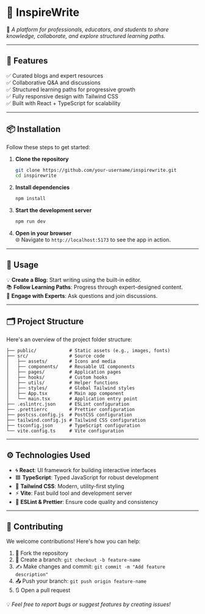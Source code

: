 
# 🚀 **InspireWrite**

🌟 *A platform for professionals, educators, and students to share knowledge, collaborate, and explore structured learning paths.*

---

## 🌟 **Features**

✅ Curated blogs and expert resources  
✅ Collaborative Q&A and discussions  
✅ Structured learning paths for progressive growth  
✅ Fully responsive design with Tailwind CSS  
✅ Built with React + TypeScript for scalability  

---

## 📦 **Installation**

Follow these steps to get started:

1. **Clone the repository**
   ```bash
   git clone https://github.com/your-username/inspirewrite.git
   cd inspirewrite
   ```

2. **Install dependencies**
   ```bash
   npm install
   ```

3. **Start the development server**
   ```bash
   npm run dev
   ```

4. **Open in your browser**  
   🌐 Navigate to `http://localhost:5173` to see the app in action.

---

## 🎯 **Usage**

💡 **Create a Blog**: Start writing using the built-in editor.  
📚 **Follow Learning Paths**: Progress through expert-designed content.  
🤝 **Engage with Experts**: Ask questions and join discussions.

---

## 🗂 **Project Structure**

Here's an overview of the project folder structure:

```plaintext
├── public/            # Static assets (e.g., images, fonts)
├── src/               # Source code
│   ├── assets/        # Icons and media
│   ├── components/    # Reusable UI components
│   ├── pages/         # Application pages
│   ├── hooks/         # Custom hooks
│   ├── utils/         # Helper functions
│   ├── styles/        # Global Tailwind styles
│   ├── App.tsx        # Main app component
│   └── main.tsx       # Application entry point
├── .eslintrc.json     # ESLint configuration
├── .prettierrc        # Prettier configuration
├── postcss.config.js  # PostCSS configuration
├── tailwind.config.js # Tailwind CSS configuration
├── tsconfig.json      # TypeScript configuration
└── vite.config.ts     # Vite configuration
```

---

## ⚙️ **Technologies Used**

- 🌀 **React**: UI framework for building interactive interfaces  
- 🟦 **TypeScript**: Typed JavaScript for robust development  
- 🌈 **Tailwind CSS**: Modern, utility-first styling  
- ⚡ **Vite**: Fast build tool and development server  
- 🔧 **ESLint & Prettier**: Ensure code quality and consistency  

---

## 🤝 **Contributing**

We welcome contributions! Here's how you can help:

1. 🍴 Fork the repository  
2. 🌿 Create a branch: `git checkout -b feature-name`  
3. ✍️ Make changes and commit: `git commit -m "Add feature description"`  
4. 📤 Push your branch: `git push origin feature-name`  
5. 🔃 Open a pull request  

💡 *Feel free to report bugs or suggest features by creating issues!*
